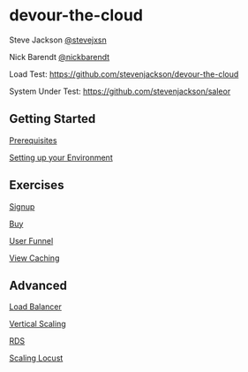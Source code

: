 # devour-the-cloud

Steve Jackson [@stevejxsn](https://twitter.com/stevejxsn)

Nick Barendt [@nickbarendt](https://twitter.com/nickbarendt)

Load Test: https://github.com/stevenjackson/devour-the-cloud

System Under Test: https://github.com/stevenjackson/saleor



## Getting Started
[Prerequisites](prereqs.md)

[Setting up your Environment](getting_started_with_aws.md)


## Exercises
[Signup](signup.md)

[Buy](buy.md)

[User Funnel](user_funnel.md)

[View Caching](view_caching.md)

## Advanced
[Load Balancer](advanced/elb.md)

[Vertical Scaling](advanced/vertical_scaling.md)

[RDS](advanced/rds.md)

[Scaling Locust](advanced/scaling_locust.md)
